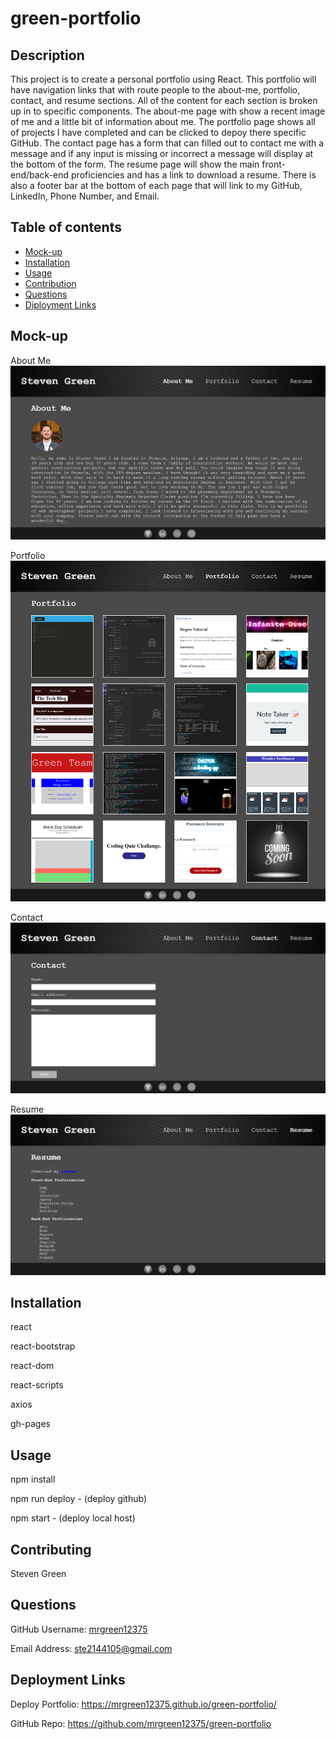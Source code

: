 # green-portfolio

## Description
This project is to create a personal portfolio using React. This portfolio will have navigation links that with route people to the about-me, portfolio, contact, and resume sections. All of the content for each section is broken up in to specific components. The about-me page with show a recent image of me and a little bit of information about me. The portfolio page shows all of projects I have completed and can be clicked to depoy there specific GitHub. The contact page has a form that can filled out to contact me with a message and if any input is missing or incorrect a message will display at the bottom of the form. The resume page will show the main front-end/back-end proficiencies and has a link to download a resume. There is also a footer bar at the bottom of each page that will link to my GitHub, LinkedIn, Phone Number, and Email.

## Table of contents
- [Mock-up](#Mock-up)
- [Installation](#Installation)
- [Usage](#Usage)
- [Contribution](#Contributing)
- [Questions](#Questions)
- [Diployment Links](#Questions)
## Mock-up

About Me
![alt about me demo](./src/assets/images/about-me-mockup.png)

Portfolio
![alt portfolio demo](./src/assets/images/portfolio-mockup.png)

Contact
![alt contact demo](./src/assets/images/contact-mockup.png)

Resume
![alt resume demo](./src/assets/images/resume-mockup.png)
## Installation
react

react-bootstrap

react-dom

react-scripts

axios

gh-pages

## Usage
npm install

npm run deploy - (deploy github)

npm start - (deploy local host)

## Contributing
Steven Green

## Questions
GitHub Username: [mrgreen12375](https://github.com/mrgreen12375)

Email Address: [ste2144105@gmail.com](ste2144105@gmail.com)
## Deployment Links
Deploy Portfolio: https://mrgreen12375.github.io/green-portfolio/

GitHub Repo: https://github.com/mrgreen12375/green-portfolio